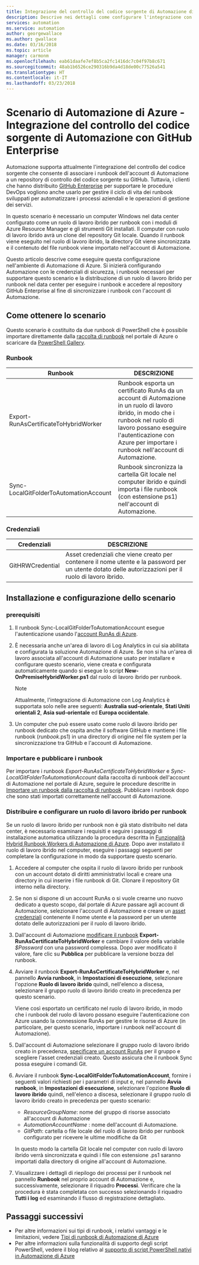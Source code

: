 ```yaml
---
title: Integrazione del controllo del codice sorgente di Automazione di Azure con GitHub Enterprise
description: Descrive nei dettagli come configurare l'integrazione con GitHub Enterprise per il controllo del codice sorgente dei runbook di Automazione.
services: automation
ms.service: automation
author: georgewallace
ms.author: gwallace
ms.date: 03/16/2018
ms.topic: article
manager: carmonm
ms.openlocfilehash: eab61daafe7ef8b5ca2fc1416dc7c04f97b8c671
ms.sourcegitcommit: 48ab1b6526ce290316b9da4d18de00c77526a541
ms.translationtype: HT
ms.contentlocale: it-IT
ms.lasthandoff: 03/23/2018
---
```

# <a name="azure-automation-scenario---automation-source-control-integration-with-github-enterprise"></a>Scenario di Automazione di Azure - Integrazione del controllo del codice sorgente di Automazione con GitHub Enterprise

Automazione supporta attualmente l'integrazione del controllo del codice sorgente che consente di associare i runbook dell'account di Automazione a un repository di controllo del codice sorgente su GitHub. Tuttavia, i clienti che hanno distribuito [GitHub Enterprise](https://enterprise.github.com/home) per supportare le procedure DevOps vogliono anche usarlo per gestire il ciclo di vita dei runbook sviluppati per automatizzare i processi aziendali e le operazioni di gestione dei servizi.  

In questo scenario è necessario un computer Windows nel data center configurato come un ruolo di lavoro ibrido per runbook con i moduli di Azure Resource Manager e gli strumenti Git installati. Il computer con ruolo di lavoro ibrido avrà un clone del repository Git locale. Quando il runbook viene eseguito nel ruolo di lavoro ibrido, la directory Git viene sincronizzata e il contenuto del file runbook viene importato nell'account di Automazione.

Questo articolo descrive come eseguire questa configurazione nell'ambiente di Automazione di Azure. Si inizierà configurando Automazione con le credenziali di sicurezza, i runbook necessari per supportare questo scenario e la distribuzione di un ruolo di lavoro ibrido per runbook nel data center per eseguire i runbook e accedere al repository GitHub Enterprise al fine di sincronizzare i runbook con l'account di Automazione.  


## <a name="getting-the-scenario"></a>Come ottenere lo scenario

Questo scenario è costituito da due runbook di PowerShell che è possibile importare direttamente dalla [raccolta di runbook](automation-runbook-gallery.md) nel portale di Azure o scaricare da [PowerShell Gallery](https://www.powershellgallery.com).

### <a name="runbooks"></a>Runbook

Runbook | DESCRIZIONE| 
--------|------------|
Export-RunAsCertificateToHybridWorker | Runbook esporta un certificato RunAs da un account di Automazione in un ruolo di lavoro ibrido, in modo che i runbook nel ruolo di lavoro possano eseguire l'autenticazione con Azure per importare i runbook nell'account di Automazione.| 
Sync-LocalGitFolderToAutomationAccount | Runbook sincronizza la cartella Git locale nel computer ibrido e quindi importa i file runbook (con estensione ps1) nell'account di Automazione.|

### <a name="credentials"></a>Credenziali

Credenziali | DESCRIZIONE|
-----------|------------|
GitHRWCredential | Asset credenziali che viene creato per contenere il nome utente e la password per un utente dotato delle autorizzazioni per il ruolo di lavoro ibrido.|

## <a name="installing-and-configuring-this-scenario"></a>Installazione e configurazione dello scenario

### <a name="prerequisites"></a>prerequisiti

1. Il runbook Sync-LocalGitFolderToAutomationAccount esegue l'autenticazione usando l'[account RunAs di Azure](automation-sec-configure-azure-runas-account.md). 

2. È necessaria anche un'area di lavoro di Log Analytics in cui sia abilitata e configurata la soluzione Automazione di Azure. Se non si ha un'area di lavoro associata all'account di Automazione usato per installare e configurare questo scenario, viene creata e configurata automaticamente quando si esegue lo script **New-OnPremiseHybridWorker.ps1** dal ruolo di lavoro ibrido per runbook.        

    > [!NOTE]
    > Attualmente, l'integrazione di Automazione con Log Analytics è supportata solo nelle aree seguenti: **Australia sud-orientale**, **Stati Uniti orientali 2**, **Asia sud-orientale** ed **Europa occidentale**. 

3. Un computer che può essere usato come ruolo di lavoro ibrido per runbook dedicato che ospita anche il software GitHub e mantiene i file runbook (*runbook*.ps1) in una directory di origine nel file system per la sincronizzazione tra GitHub e l'account di Automazione.

### <a name="import-and-publish-the-runbooks"></a>Importare e pubblicare i runbook

Per importare i runbook *Export-RunAsCertificateToHybridWorker* e *Sync-LocalGitFolderToAutomationAccount* dalla raccolta di runbook dell'account di Automazione nel portale di Azure, seguire le procedure descritte in [Importare un runbook dalla raccolta di runbook](automation-runbook-gallery.md#to-import-a-runbook-from-the-runbook-gallery-with-the-azure-portal). Pubblicare i runbook dopo che sono stati importati correttamente nell'account di Automazione.

### <a name="deploy-and-configure-hybrid-runbook-worker"></a>Distribuire e configurare un ruolo di lavoro ibrido per runbook

Se un ruolo di lavoro ibrido per runbook non è già stato distribuito nel data center, è necessario esaminare i requisiti e seguire i passaggi di installazione automatica utilizzando la procedura descritta in [Funzionalità Hybrid Runbook Workers di Automazione di Azure](automation-hybrid-runbook-worker.md#automated-deployment). Dopo aver installato il ruolo di lavoro ibrido nel computer, eseguire i passaggi seguenti per completare la configurazione in modo da supportare questo scenario.

1. Accedere al computer che ospita il ruolo di lavoro ibrido per runbook con un account dotato di diritti amministrativi locali e creare una directory in cui inserire i file runbook di Git. Clonare il repository Git interno nella directory.
2. Se non si dispone di un account RunAs o si vuole crearne uno nuovo dedicato a questo scopo, dal portale di Azure passare agli account di Automazione, selezionare l'account di Automazione e creare un [asset credenziali](automation-credentials.md) contenente il nome utente e la password per un utente dotato delle autorizzazioni per il ruolo di lavoro ibrido.  
3. Dall'account di Automazione [modificare il runbook](automation-edit-textual-runbook.md) **Export-RunAsCertificateToHybridWorker** e cambiare il valore della variabile *$Password* con una password complessa.  Dopo aver modificato il valore, fare clic su **Pubblica** per pubblicare la versione bozza del runbook. 
5. Avviare il runbook **Export-RunAsCertificateToHybridWorker** e, nel pannello **Avvia runbook**, in **Impostazioni di esecuzione**, selezionare l'opzione **Ruolo di lavoro ibrido** quindi, nell'elenco a discesa, selezionare il gruppo ruolo di lavoro ibrido creato in precedenza per questo scenario.  

    Viene così esportato un certificato nel ruolo di lavoro ibrido, in modo che i runbook del ruolo di lavoro possano eseguire l'autenticazione con Azure usando la connessione RunAs per gestire le risorse di Azure (in particolare, per questo scenario, importare i runbook nell'account di Automazione).

4. Dall'account di Automazione selezionare il gruppo ruolo di lavoro ibrido creato in precedenza, [specificare un account RunAs](automation-hrw-run-runbooks.md#runas-account) per il gruppo e scegliere l'asset credenziali creato. Questo assicura che il runbook Sync possa eseguire i comandi Git. 
5. Avviare il runbook **Sync-LocalGitFolderToAutomationAccount**, fornire i seguenti valori richiesti per i parametri di input e, nel pannello **Avvia runbook**, in **Impostazioni di esecuzione**, selezionare l'opzione **Ruolo di lavoro ibrido** quindi, nell'elenco a discesa, selezionare il gruppo ruolo di lavoro ibrido creato in precedenza per questo scenario:
    * *ResourceGroupName*: nome del gruppo di risorse associato all'account di Automazione
    * *AutomationAccountName* : nome dell'account di Automazione.
    * *GitPath*: cartella o file locale del ruolo di lavoro ibrido per runbook configurato per ricevere le ultime modifiche da Git

    In questo modo la cartella Git locale nel computer con ruolo di lavoro ibrido verrà sincronizzata e quindi i file con estensione .ps1 saranno importati dalla directory di origine all'account di Automazione.

7. Visualizzare i dettagli di riepilogo dei processi per il runbook nel pannello **Runbook** nel proprio account di Automazione e, successivamente, selezionare il riquadro **Processi**. Verificare che la procedura è stata completata con successo selezionando il riquadro **Tutti i log** ed esaminando il flusso di registrazione dettagliato.  

## <a name="next-steps"></a>Passaggi successivi

-  Per altre informazioni sui tipi di runbook, i relativi vantaggi e le limitazioni, vedere [Tipi di runbook di Automazione di Azure](automation-runbook-types.md)
-  Per altre informazioni sulla funzionalità di supporto degli script PowerShell, vedere il blog relativo al [supporto di script PowerShell nativi in Automazione di Azure](https://azure.microsoft.com/blog/announcing-powershell-script-support-azure-automation-2/)
